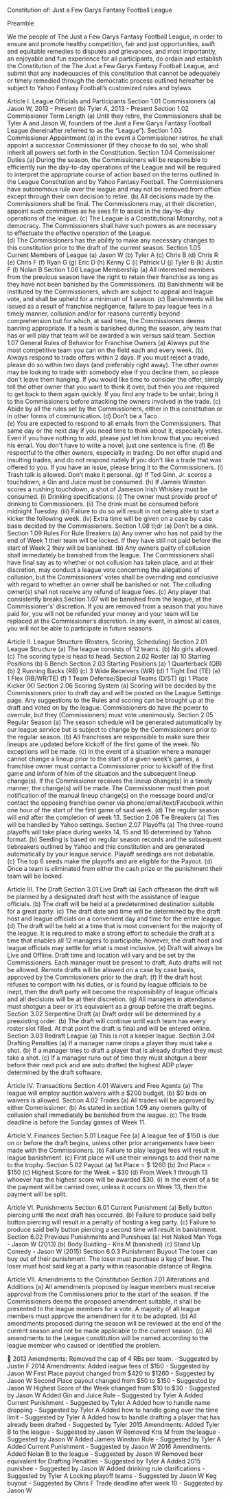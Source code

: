 Constitution of:
Just a Few Garys
Fantasy Football League


Preamble
 
We the people of The Just a Few Garys Fantasy Football League, in order to ensure and promote healthy competition, fair and just opportunities, swift and equitable remedies to disputes and grievances, and most importantly, an enjoyable and fun experience for all participants, do ordain and establish the Constitution of the The Just a Few Garys Fantasy Football League, and submit that any inadequacies of this constitution that cannot be adequately or timely remedied through the democratic process outlined hereafter be subject to Yahoo Fantasy Football’s customized rules and bylaws.





Article I. League Officials and Participants
Section 1.01 Commissioners
(a) Jason W, 2013 - Present
(b) Tyler A, 2013 - Present
Section 1.02 Commissioner Term Length
(a) Until they retire, the Commissioners shall be Tyler A and Jason W, founders of the Just a Few Garys Fantasy Football League (hereinafter referred to as the “League”).
Section 1.03 Commissioner Appointment
(a) In the event a Commissioner retires, he shall appoint a successor Commissioner (if they choose to do so), who shall inherit all powers set forth in the Constitution.
Section 1.04 Commissioner Duties
(a) During the season, the Commissioners will be responsible to efficiently run the day-to-day operations of the League and will be required to interpret the appropriate course of action based on the terms outlined in the League Constitution and by Yahoo Fantasy Football. The Commissioners have autonomous rule over the league and may not be removed from office except through their own decision to retire.
(b) All decisions made by the Commissioners shall be final. The Commissioners may, at their discretion, appoint such committees as he sees fit to assist in the day-to-day operations of the league.
(c) The League is a Constitutional Monarchy, not a democracy. The Commissioners shall have such powers as are necessary to effectuate the effective operation of the League.  
(d) The Commissioners has the ability to make any necessary changes to this constitution prior to the draft of the current season.
Section 1.05 Current Members of League
(a) Jason W
(b) Tyler A
(c) Chris B
(d) Chris R
(e) Chris F
(f) Ryan G
(g) Eric D
(h) Kenny C
(i) Patrick U
(j) Tyler B
(k) Justin F
(l) Nolan B
Section 1.06 League Membership
(a) All interested members from the previous season have the right to retain their franchise as long as they have not been banished by the Commissioners.
(b) Banishments will be instituted by the Commissioners, which are subject to appeal and league vote, and shall be upheld for a minimum of 1 season.
(c) Banishments will be issued as a result of franchise negligence, failure to pay league fees in a timely manner, collusion and/or for reasons currently beyond comprehension but for which, at said time, the Commissioners deems banning appropriate. If a team is banished during the season, any team that has or will play that team will be awarded a win versus said team.
Section 1.07 General Rules of Behavior for Franchise Owners
(a) Always put the most competitive team you can on the field each and every week.
(b) Always respond to trade offers within 2 days. If you must reject a trade, please do so within two days (and preferably right away). The other owner may be looking to trade with somebody else if you decline them, so please don't leave them hanging. If you would like time to consider the offer, simply tell the other owner that you want to think it over, but then you are required to get back to them again quickly. If you find any trade to be unfair, bring it to the Commissioners before attacking the owners involved in the trade.
(c) Abide by all the rules set by the Commissioners, either in this constitution or in other forms of communication.
(d) Don’t be a Taco.  
(e) You are expected to respond to all emails from the Commissioners. That same day or the next day if you need time to think about it, especially votes. Even if you have nothing to add, please just let him know that you received his email. You don't have to write a novel; just one sentence is fine.
(f) Be respectful to the other owners, especially in trading. Do not offer stupid and insulting trades, and do not respond rudely if you don't like a trade that was offered to you. If you have an issue, please bring it to the Commissioners.
(i) Trash talk is allowed. Don’t make it personal.
(g) If Ted Ginn, Jr. scores a touchdown, a Gin and Juice must be consumed.
(h) If Jameis Winston scores a rushing touchdown, a shot of Jameson Irish Whiskey must be consumed.
(i) Drinking specifications:
(i) The owner must provide proof of drinking to Commissioners.
(ii) The drink must be consumed before midnight Tuesday.
(iii) Failure to do so will result in not being able to start a kicker the following week.
(iv) Extra time will be given on a case by case basis decided by the Commissioners.
Section 1.08 tl;dr 
(a) Don’t be a dink.
Section 1.09 Rules For Rule Breakers
(a) Any owner who has not paid by the end of Week 1 their team will be locked. If they have still not paid before the start of Week 2 they will be banished.
(b) Any owners guilty of collusion shall immediately be banished from the league.  The Commissioners shall have final say as to whether or not collusion has taken place, and at their discretion, may conduct a league vote concerning the allegations of collusion, but the Commissioners’ votes shall be overriding and conclusive with regard to whether an owner shall be banished or not.  The colluding owner(s) shall not receive any refund of league fees.
(c) Any player that consistently breaks Section 1.07 will be banished from the league, at the Commissioner's’ discretion. If you are removed from a season that you have paid for, you will not be refunded your money and your team will be replaced at the Commissioner’s discretion. In any event, in almost all cases, you will not be able to participate in future seasons.

Article II. League Structure (Rosters, Scoring, Scheduling)
Section 2.01 League Structure
(a) The league consists of 12 teams.
(b) No girls allowed.
(c) The scoring type is head to head.
Section 2.02 Roster
(a) 10 Starting Positions
(b) 6 Bench
Section 2.03 Starting Positions
(a) 1 Quarterback (QB)
(b) 2 Running Backs (RB)
(c) 3 Wide Receivers (WR)
(d) 1 Tight End (TE)
(e) 1 Flex (RB/WR/TE)
(f) 1 Team Defense/Special Teams (D/ST)
(g) 1 Place Kicker (K)
Section 2.06 Scoring System
(a) Scoring will be decided by the Commissioners prior to draft day and will be posted on the League Settings page. Any suggestions to the Rules and scoring can be brought up at the draft and voted on by the league. Commissioners do have the power to overrule, but they (Commissioners) must vote unanimously. 
Section 2.05 Regular Season
(a) The season schedule will be generated automatically by our league service but is subject to change by the Commissioners prior to the regular season.
(b) All franchises are responsible to make sure their lineups are updated before kickoff of the first game of the week. No exceptions will be made.
(c) In the event of a situation where a manager cannot change a lineup prior to the start of a given week’s games, a franchise owner must contact a Commissioner prior to kickoff of the first game and inform of him of the situation and the subsequent lineup change(s). If the Commissioner receives the lineup change(s) in a timely manner, the change(s) will be made. The Commissioner must then post notification of the manual lineup change(s) on the message board and/or contact the opposing franchise owner via phone/email/text/Facebook within one hour of the start of the first game of said week.
(d) The regular season will end after the completion of week 13.
Section 2.06 Tie Breakers
(a) Ties will be handled by Yahoo settings.
Section 2.07 Playoffs
(a) The three-round playoffs will take place during weeks 14, 15 and 16 determined by Yahoo format.
(b) Seeding is based on regular season records and the subsequent tiebreakers outlined by Yahoo and this constitution and are generated automatically by your league service. Playoff seedings are not debatable.
(c) The top 6 seeds make the playoffs and are eligible for the Payout.
(d) Once a team is eliminated from either the cash prize or the punishment their team will be locked.

Article III. The Draft
Section 3.01 Live Draft
(a) Each offseason the draft will be planned by a designated draft host with the assistance of league officials.
(b) The draft will be held at a predetermined destination suitable for a great party.
(c) The draft date and time will be determined by the draft host and league officials on a convenient day and time for the entire league.
(d) The draft will be held at a time that is most convenient for the majority of the league. It is required to make a strong effort to schedule the draft at a time that enables all 12 managers to participate; however, the draft host and league officials may settle for what is most inclusive.
(e) Draft will always be Live and Offline. Draft time and location will vary and be set by the Commissioners. Each manager must be present to draft, Auto drafts will not be allowed. Remote drafts will be allowed on a case by case basis, approved by the Commissioners prior to the draft.
(f) If the draft host refuses to comport with his duties, or is found by league officials to be inept, then the draft party will become the responsibility of league officials and all decisions will be at their discretion.
(g) All managers in attendance must shotgun a beer or it’s equivalent as a group before the draft begins.
Section 3.02 Serpentine Draft
(a) Draft order will be determined by a preexisting order.
(b) The draft will continue until each team has every roster slot filled. At that point the draft is final and will be entered online.
Section 3.03 Redraft League
(a) This is not a keeper league.
Section 3.04 Drafting Penalties
(a) If a manager name drops a player they must take a shot.
(b) If a manager tries to draft a player that is already drafted they must take a shot.
(c) If a manager runs out of time they must shotgun a beer before their next pick and are auto drafted the highest ADP player determined by the draft software. 

Article IV. Transactions
Section 4.01 Waivers and Free Agents
(a) The league will employ auction waivers with a $200 budget.
(b) $0 bids on waivers is allowed.
Section 4.02 Trades
(a) All trades will be approved by either Commissioner.
(b) As stated in section 1.09 any owners guilty of collusion shall immediately be banished from the league.
(c) The trade deadline is before the Sunday games of Week 11. 

Article V. Finances
Section 5.01 League Fee
(a) A league fee of $150 is due on or before the draft begins, unless other prior arrangements have been made with the Commissioners.
(b) Failure to play league fees will result in league banishment.
(c) First place will use their winnings to add their name to the trophy.
Section 5.02 Payout
(a) 1st Place = $ 1260
(b) 2nd Place = $150
(c) Highest Score for the Week = $30
(d) From Week 1 through 13 whoever has the highest score will be awarded $30.
(i) In the event of a tie the payment will be carried over, unless it occurs on Week 13, then the payment will be split. 

Article VI. Punishments
Section 6.01 Current Punishment
(a) Belly button piercing until the next draft has occurred.
(b) Failure to produce said belly button piercing will result in a penalty of hosting a keg party.
(c) Failure to produce said belly button piercing a second time will result in banishment.
Section 6.02 Previous Punishments and Punishees
(a) Hot Naked Man Yoga - Jason W (2013)
(b) Body Buidling - Kris M (banished)
(c) Stand Up Comedy - Jason W (2015)
Section 6.0.3 Punishment Buyout
The loser can buy out of their punishment.
The loser must purchase a keg of beer.
The loser must host said keg at a party within reasonable distance of Regina.

Article VII. Amendments to the Constitution
Section 7.01 Alterations and Additions
(a) All amendments proposed by league members must receive approval from the Commissioners prior to the start of the season. If the Commissioners deems the proposed amendment suitable, it shall be presented to the league members for a vote. A majority of all league members must approve the amendment for it to be adopted.
(b) All amendments proposed during the season will be reviewed at the end of the current season and not be made applicable to the current season.
(c) All amendments to the League constitution will be named according to the league member who caused or identified the problem.


2013 Amendments:
Removed the cap of 4 RBs per team. - Suggested by Justin F
2014 Amendments:
Added league fees of $150 - Suggested by Jason W
First Place payout changed from $420 to $1260 - Suggested by Jason W
Second Place payout changed from $50 to $150 - Suggested by Jason W
Highest Score of the Week changed from $10 to $30 - Suggested by Jason W
Added Gin and Juice Rule - Suggested by Tyler A
Added Current Punishment - Suggested by Tyler A
Added how to handle name dropping - Suggested by Tyler A
Added how to handle going over the time limit - Suggested by Tyler A
Added how to handle drafting a player that has already been drafted - Suggested by Tyler
2015 Amendments:
Added Tyler B to the league - Suggested by Jason W
Removed Kris M from the league - Suggested by Jason W
Added Jameis Winston Rule - Suggested by Tyler A
Added Current Punishment - Suggested by Jason W
2016 Amendments:
Added Nolan B to the league - Suggested by Jason W
Removed beer equivalent for Drafting Penalties - Suggested by Tyler A
Added 2015 punishee - Suggested by Jason W
Added drinking rule clarifications - Suggested by Tyler A
Locking playoff teams - Suggested by Jason W
Keg buyout - Suggested by Chris F
Trade deadline after week 10 - Suggested by Jason W


